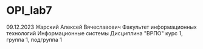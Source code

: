 # OPI_lab7
09.12.2023
Жарский
Алексей
Вячеславович
Факультет информационных технологий
Информационные системы
Дисциплина "ВРПО"
курс 1, группа 1, подгруппа 1
